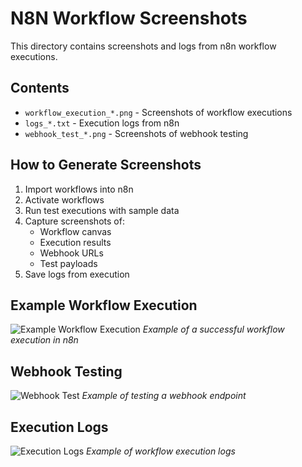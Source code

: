 # N8N Workflow Screenshots

This directory contains screenshots and logs from n8n workflow executions.

## Contents

- `workflow_execution_*.png` - Screenshots of workflow executions
- `logs_*.txt` - Execution logs from n8n
- `webhook_test_*.png` - Screenshots of webhook testing

## How to Generate Screenshots

1. Import workflows into n8n
2. Activate workflows
3. Run test executions with sample data
4. Capture screenshots of:
   - Workflow canvas
   - Execution results
   - Webhook URLs
   - Test payloads
5. Save logs from execution

## Example Workflow Execution

![Example Workflow Execution](workflow_execution_example.png)
*Example of a successful workflow execution in n8n*

## Webhook Testing

![Webhook Test](webhook_test_example.png)
*Example of testing a webhook endpoint*

## Execution Logs

![Execution Logs](logs_example.png)
*Example of workflow execution logs*